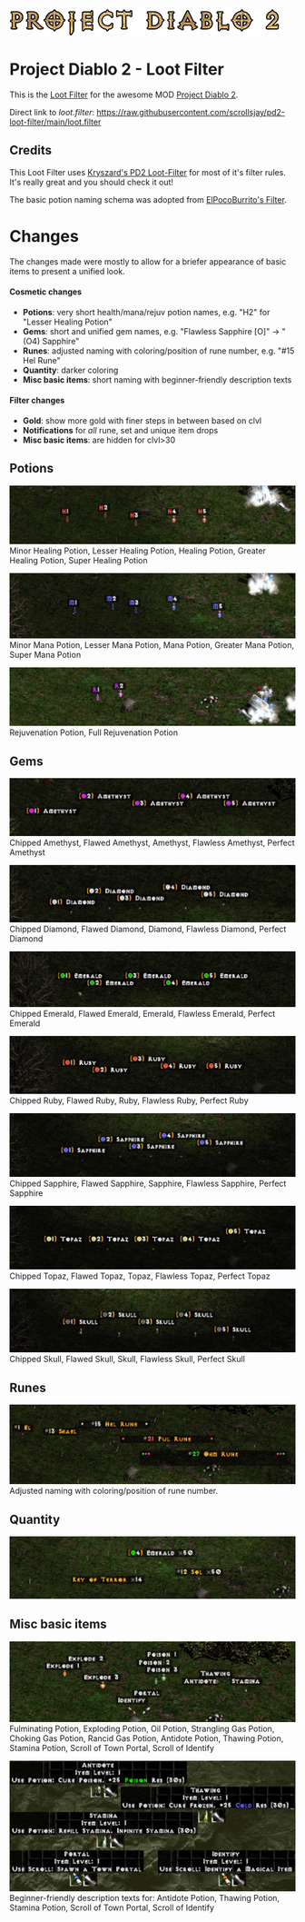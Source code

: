 ![Project Diablo 2](img/pd2.logo.png?raw=true "Project Diablo 2")

# Project Diablo 2 - Loot Filter

This is the [Loot Filter](https://projectdiablo2.miraheze.org/wiki/Item_Filtering) for the awesome MOD [Project Diablo 2](https://www.projectdiablo2.com/).


Direct link to *loot.filter*: https://raw.githubusercontent.com/scrollsjay/pd2-loot-filter/main/loot.filter



## Credits

This Loot Filter uses [Kryszard's PD2 Loot-Filter](https://github.com/Kryszard-POD/Kryszard-s-PD2-Loot-Filter) for most of it's filter rules. It's really great and you should check it out!

The basic potion naming schema was adopted from [ElPocoBurrito's Filter](https://github.com/rockbyo5/PocoLootFilter/).


# Changes

The changes made were mostly to allow for a briefer appearance of basic items to present a unified look.

#### Cosmetic changes
- **Potions**: very short health/mana/rejuv potion names, e.g. "H2" for "Lesser Healing Potion"
- **Gems**: short and unified gem names, e.g. "Flawless Sapphire [O]" -> "(O4) Sapphire"
- **Runes**: adjusted naming with coloring/position of rune number, e.g. "#15 Hel Rune"
- **Quantity**: darker coloring
- **Misc basic items**: short naming with beginner-friendly description texts

#### Filter changes
- **Gold**: show more gold with finer steps in between based on clvl
- **Notifications** for *all* rune, set and unique item drops
- **Misc basic items**: are hidden for clvl>30


## Potions

![Potion - Health](img/potion.health.jpg?raw=true "Health")
Minor Healing Potion, Lesser Healing Potion, Healing Potion, Greater Healing Potion, Super Healing Potion

![Potion - Mana](img/potion.mana.jpg?raw=true "Mana")
Minor Mana Potion, Lesser Mana Potion, Mana Potion, Greater Mana Potion, Super Mana Potion

![Potion - Rejuvention](img/potion.rejuv.jpg?raw=true "Rejuvention")
Rejuvenation Potion, Full Rejuvenation Potion


## Gems

![Gem - Amethyst](img/gem.amethyst.jpg?raw=true "Amethyst")
Chipped Amethyst, Flawed Amethyst, Amethyst, Flawless Amethyst, Perfect Amethyst

![Gem - Diamond](img/gem.diamond.jpg?raw=true "Diamond")
Chipped Diamond, Flawed Diamond, Diamond, Flawless Diamond, Perfect Diamond

![Gem - Emerald](img/gem.emerald.jpg?raw=true "Emerald")
Chipped Emerald, Flawed Emerald, Emerald, Flawless Emerald, Perfect Emerald

![Gem - Ruby](img/gem.ruby.jpg?raw=true "Ruby")
Chipped Ruby, Flawed Ruby, Ruby, Flawless Ruby, Perfect Ruby

![Gem - Sapphire](img/gem.sapphire.jpg?raw=true "Sapphire")
Chipped Sapphire, Flawed Sapphire, Sapphire, Flawless Sapphire, Perfect Sapphire

![Gem - Topaz](img/gem.topaz.jpg?raw=true "Topaz")
Chipped Topaz, Flawed Topaz, Topaz, Flawless Topaz, Perfect Topaz

![Gem - Skull](img/gem.skull.jpg?raw=true "Skull")
Chipped Skull, Flawed Skull, Skull, Flawless Skull, Perfect Skull


## Runes

![Runes](img/rune.jpg?raw=true "Runes")
Adjusted naming with coloring/position of rune number.


## Quantity

![Quantity](img/quantity.jpg?raw=true "Quantity")


## Misc basic items

![Misc items](img/misc.item.jpg?raw=true "Misc items")
Fulminating Potion, Exploding Potion, Oil Potion, Strangling Gas Potion, Choking Gas Potion, Rancid Gas Potion, Antidote Potion, Thawing Potion, Stamina Potion, Scroll of Town Portal, Scroll of Identify

![Misc descriptions](img/misc.desc.jpg?raw=true "Misc descriptions")
Beginner-friendly description texts for: Antidote Potion, Thawing Potion, Stamina Potion, Scroll of Town Portal, Scroll of Identify



<!-- inline image linking: ![Alt Text](img/name.jpg?raw=true "Title") -->
